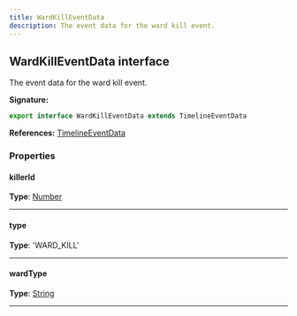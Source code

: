 ```yaml
---
title: WardKillEventData
description: The event data for the ward kill event.
---
```


## WardKillEventData interface

The event data for the ward kill event.

**Signature:**

```ts
export interface WardKillEventData extends TimelineEventData 
```

**References:** [TimelineEventData](/api/TimelineEventData.md)

### Properties

#### killerId



**Type**: [Number](https://developer.mozilla.org/en-US/docs/Web/JavaScript/Reference/Global_Objects/Number)

---

#### type



**Type**: 'WARD_KILL'

---

#### wardType



**Type**: [String](https://developer.mozilla.org/en-US/docs/Web/JavaScript/Reference/Global_Objects/String)

---

